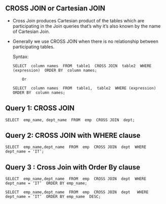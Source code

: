 ##	CROSS JOIN or Cartesian JOIN

-	Cross Join produces Cartesian product of the tables which are participating in the Join queries that’s why it’s also known by the name of Cartesian Join.
-	Generally we use CROSS JOIN when there is no relationship between participating tables.
	
	Syntax:

		SELECT  column names  FROM  table1  CROSS JOIN  table2  WHERE (expression)  ORDER BY  column names;

			Or 

		SELECT  column names  FROM  table1,  table2  WHERE (expression)  ORDER BY  column names;
		
##	Query 1: CROSS JOIN

	SELECT  emp_name, dept_name  FROM  emp  CROSS JOIN  dept;

##	Query 2: CROSS JOIN with WHERE clause

	SELECT  emp_name,dept_name  FROM  emp  CROSS JOIN  dept  WHERE dept_name = ‘IT’;
	
##	Query 3 : Cross Join with Order By clause


	SELECT  emp_name,dept_name  FROM  emp  CROSS JOIN  dept  WHERE dept_name = ‘IT’  ORDER BY emp_name;

	SELECT  emp_name,dept_name  FROM  emp  CROSS JOIN  dept   WHERE dept_name = ‘IT’  ORDER BY emp_name  DESC;


	
		